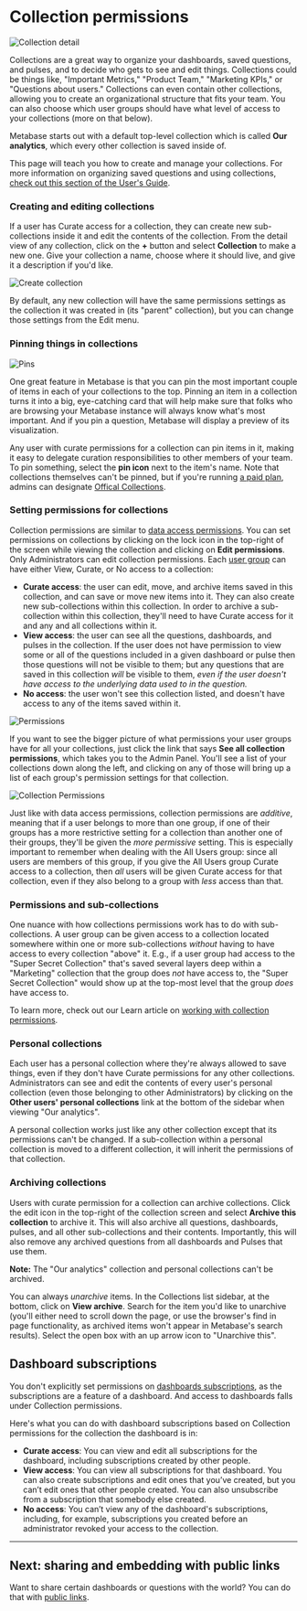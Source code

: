 # Collection permissions

![Collection detail](images/collections/collection-detail.png)

Collections are a great way to organize your dashboards, saved questions, and pulses, and to decide who gets to see and edit things. Collections could be things like, "Important Metrics," "Product Team," "Marketing KPIs," or "Questions about users." Collections can even contain other collections, allowing you to create an organizational structure that fits your team. You can also choose which user groups should have what level of access to your collections (more on that below).

Metabase starts out with a default top-level collection which is called __Our analytics__, which every other collection is saved inside of.

This page will teach you how to create and manage your collections. For more information on organizing saved questions and using collections, [check out this section of the User's Guide](../users-guide/06-sharing-answers.md).

### Creating and editing collections

If a user has Curate access for a collection, they can create new sub-collections inside it and edit the contents of the collection. From the detail view of any collection, click on the **+** button and select **Collection** to make a new one. Give your collection a name, choose where it should live, and give it a description if you'd like.

![Create collection](images/collections/create-collection.png)

By default, any new collection will have the same permissions settings as the collection it was created in (its "parent" collection), but you can change those settings from the Edit menu.

### Pinning things in collections

![Pins](images/collections/pinned-items.png)

One great feature in Metabase is that you can pin the most important couple of items in each of your collections to the top. Pinning an item in a collection turns it into a big, eye-catching card that will help make sure that folks who are browsing your Metabase instance will always know what's most important. And if you pin a question, Metabase will display a preview of its visualization. 

Any user with curate permissions for a collection can pin items in it, making it easy to delegate curation responsibilities to other members of your team. To pin something, select the **pin icon** next to the item's name. Note that collections themselves can't be pinned, but if you're running [a paid plan](https://www.metabase.com/pricing), admins can designate [Offical Collections][offical-collections].

### Setting permissions for collections

Collection permissions are similar to [data access permissions](05-setting-permissions.md). You can set permissions on collections by clicking on the lock icon in the top-right of the screen while viewing the collection and clicking on **Edit permissions**. Only Administrators can edit collection permissions. Each [user group](05-setting-permissions.md) can have either View, Curate, or No access to a collection:

- **Curate access**: the user can edit, move, and archive items saved in this collection, and can save or move new items into it. They can also create new sub-collections within this collection. In order to archive a sub-collection within this collection, they'll need to have Curate access for it and any and all collections within it.
- **View access**: the user can see all the questions, dashboards, and pulses in the collection. If the user does not have permission to view some or all of the questions included in a given dashboard or pulse then those questions will not be visible to them; but any questions that are saved in this collection _will_ be visible to them, _even if the user doesn't have access to the underlying data used to in the question._
- **No access**: the user won't see this collection listed, and doesn't have access to any of the items saved within it.

![Permissions](images/collections/collection-permissions.png)

If you want to see the bigger picture of what permissions your user groups have for all your collections, just click the link that says **See all collection permissions**, which takes you to the Admin Panel. You'll see a list of your collections down along the left, and clicking on any of those will bring up a list of each group's permission settings for that collection.

![Collection Permissions](images/collections/admin-panel-collections.png)

Just like with data access permissions, collection permissions are _additive_, meaning that if a user belongs to more than one group, if one of their groups has a more restrictive setting for a collection than another one of their groups, they'll be given the _more permissive_ setting. This is especially important to remember when dealing with the All Users group: since all users are members of this group, if you give the All Users group Curate access to a collection, then _all_ users will be given Curate access for that collection, even if they also belong to a group with _less_ access than that.

### Permissions and sub-collections

One nuance with how collections permissions work has to do with sub-collections. A user group can be given access to a collection located somewhere within one or more sub-collections _without_ having to have access to every collection "above" it. E.g., if a user group had access to the "Super Secret Collection" that's saved several layers deep within a "Marketing" collection that the group does _not_ have access to, the "Super Secret Collection" would show up at the top-most level that the group _does_ have access to.

To learn more, check out our Learn article on [working with collection permissions][collection-permissions].

### Personal collections

Each user has a personal collection where they're always allowed to save things, even if they don't have Curate permissions for any other collections. Administrators can see and edit the contents of every user's personal collection (even those belonging to other Administrators) by clicking on the **Other users' personal collections** link at the bottom of the sidebar when viewing "Our analytics".

A personal collection works just like any other collection except that its permissions can't be changed. If a sub-collection within a personal collection is moved to a different collection, it will inherit the permissions of that collection.

### Archiving collections

Users with curate permission for a collection can archive collections. Click the edit icon in the top-right of the collection screen and select **Archive this collection** to archive it. This will also archive all questions, dashboards, pulses, and all other sub-collections and their contents. Importantly, this will also remove any archived questions from all dashboards and Pulses that use them.

**Note:** The "Our analytics" collection and personal collections can't be archived.

You can always _unarchive_ items. In the Collections list sidebar, at the bottom, click on __View archive__. Search for the item you'd like to unarchive (you'll either need to scroll down the page, or use the browser's find in page functionality, as archived items won't appear in Metabase's search results). Select the open box with an up arrow icon to "Unarchive this".

## Dashboard subscriptions

You don't explicitly set permissions on [dashboards subscriptions][dashboard-subscriptions], as the subscriptions are a feature of a dashboard. And access to dashboards falls under Collection permissions.

Here's what you can do with dashboard subscriptions based on Collection permissions for the collection the dashboard is in:

- **Curate access**: You can view and edit all subscriptions for the dashboard, including subscriptions created by other people.
- **View access**: You can view all subscriptions for that dashboard. You can also create subscriptions and edit ones that you’ve created, but you can’t edit ones that other people created. You can also unsubscribe from a subscription that somebody else created.
- **No access**: You can’t view any of the dashboard's subscriptions, including, for example, subscriptions you created before an administrator revoked your access to the collection.

---

## Next: sharing and embedding with public links

Want to share certain dashboards or questions with the world? You can do that with [public links](12-public-links.md).

[collections]: 06-collections.md
[collection-permissions]: /learn/permissions/collection-permissions.html
[dashboard-subscriptions]: ../users-guide/dashboard-subscriptions.md
[data-permissions]: data-permissions.md
[pulses]: ../users-guide/10-pulses.md
[data-sandboxing]: ../enterprise-guide/data-sandboxes.md
[offical-collections]: ../users-guide/collections.html#official-collections
[permissions]: /learn/permissions/
[sandbox-columns]: /learn/permissions/data-sandboxing-column-permissions.html
[sandbox-rows]: /learn/permissions/data-sandboxing-row-permissions.html
[slack-integration]: 09-setting-up-slack.md
[sql-snippet-folders]: ../enterprise-guide/sql-snippets.md
[table-permissions]: data-permissions.md#table-permissions
